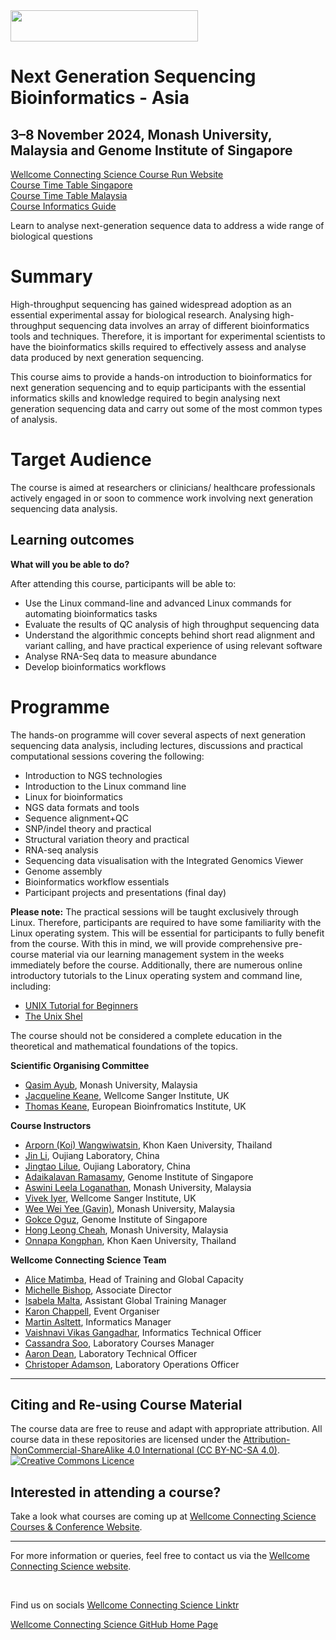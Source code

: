<img src="https://coursesandconferences.wellcomeconnectingscience.org/wp-content/themes/wcc_courses_and_conferences/dist/assets/svg/logo.svg" width="300" height="50"> 

# Next Generation Sequencing Bioinformatics - Asia

## 3–8 November 2024, Monash University, Malaysia and Genome Institute of Singapore

[Wellcome Connecting Science Course Run Website](https://coursesandconferences.wellcomeconnectingscience.org/event/next-generation-sequencing-bioinformatics-asia-20241103/) <br /> 
[Course Time Table Singapore](https://github.com/WCSCourses/NGS_Bioinformatics_2024/blob/main/SingaporeTimetable.pdf) <br /> 
[Course Time Table Malaysia](https://github.com/WCSCourses/NGS_Bioinformatics_2024/blob/main/MalaysiaTimeTable.pdf) <br /> 
[Course Informatics Guide](https://github.com/WCSCourses/NGS_Bioinformatics_2024/blob/main/Course_Informatics_Guide.md)

Learn to analyse next-generation sequence data to address a wide range of biological questions

# Summary

High-throughput sequencing has gained widespread adoption as an essential experimental assay for biological research. Analysing high-throughput sequencing data involves an array of different bioinformatics tools and techniques. Therefore, it is important for experimental scientists to have the bioinformatics skills required to effectively assess and analyse data produced by next generation sequencing.

This course aims to provide a hands-on introduction to bioinformatics for next generation sequencing and to equip participants with the essential informatics skills and knowledge required to begin analysing next generation sequencing data and carry out some of the most common types of analysis.

# Target Audience

The course is aimed at researchers or clinicians/ healthcare professionals actively engaged in or soon to commence work involving next generation sequencing data analysis.

## Learning outcomes

**What will you be able to do?**

After attending this course, participants will be able to:

- Use the Linux command-line and advanced Linux commands for automating bioinformatics tasks
- Evaluate the results of QC analysis of high throughput sequencing data
- Understand the algorithmic concepts behind short read alignment and variant calling, and have practical experience of using relevant software
- Analyse RNA-Seq data to measure abundance
- Develop bioinformatics workflows

# Programme

The hands-on programme will cover several aspects of next generation sequencing data analysis, including lectures, discussions and practical computational sessions covering the following:

- Introduction to NGS technologies 
- Introduction to the Linux command line
- Linux for bioinformatics
- NGS data formats and tools
- Sequence alignment+QC
- SNP/indel theory and practical
- Structural variation theory and practical
- RNA-seq analysis
- Sequencing data visualisation with the Integrated Genomics Viewer
- Genome assembly
- Bioinformatics workflow essentials
- Participant projects and presentations (final day)

**Please note:** The practical sessions will be taught exclusively through Linux. Therefore, participants are required to have some familiarity with the Linux operating system. This will be essential for participants to fully benefit from the course. With this in mind, we will provide comprehensive pre-course material via our learning management system in the weeks immediately before the course. Additionally, there are numerous online introductory tutorials to the Linux operating system and command line, including:
- [UNIX Tutorial for Beginners](http://www.ee.surrey.ac.uk/Teaching/Unix)
- [The Unix Shel](http://swcarpentry.github.io/shell-novice/)

The course should not be considered a complete education in the theoretical and mathematical foundations of the topics.

**Scientific Organising Committee**

- [Qasim Ayub](https://www.monash.edu.my/science/staff/academic/qasim-ayub), Monash University, Malaysia
- [Jacqueline Keane](https://www.sanger.ac.uk/people/directory/keane-jacqueline), Wellcome Sanger Institute, UK
- [Thomas Keane](https://www.ebi.ac.uk/about/people/thomas-keane), European Bioinfromatics Institute, UK

**Course Instructors**      

- [Arporn (Koi) Wangwiwatsin](https://www.researchgate.net/profile/Arporn-koi-Wangwiwatsin), Khon Kaen University, Thailand
- [Jin Li](), Oujiang Laboratory, China 
- [Jingtao Lilue](https://www.researchgate.net/profile/Jingtao-Lilue), Oujiang Laboratory, China 
- [Adaikalavan Ramasamy](https://www.a-star.edu.sg/sics/About-Us/Our-Investigators/Adaikalavan-Ramasamy), Genome Institute of Singapore
- [Aswini Leela Loganathan](https://www.monash.edu.my/science/staff/academic/aswini-leela), Monash University, Malaysia
- [Vivek Iyer](https://www.sanger.ac.uk/person/iyer-vivek/), Wellcome Sanger Institute, UK
- [Wee Wei Yee (Gavin)](https://www.monash.edu.my/science/staff/academic/wee-wei-yee-gavin), Monash University, Malaysia
- [Gokce Oguz](https://www.researchgate.net/profile/Gokce-Oguz), Genome Institute of Singapore
- [Hong Leong Cheah](https://research.monash.edu/en/persons/hong-leong-cheah), Monash University, Malaysia
- [Onnapa Kongphan](), Khon Kaen University, Thailand

**Wellcome Connecting Science Team**  

- [Alice Matimba](https://www.wellcomeconnectingscience.org/person/matimba-alice/#), Head of Training and Global Capacity
- [Michelle Bishop](https://www.wellcomeconnectingscience.org/person/bishop-michelle/#), Associate Director
- [Isabela Malta](https://www.linkedin.com/in/isabela-malta-754503162/), Assistant Global Training Manager
- [Karon Chappell](https://coursesandconferences.wellcomeconnectingscience.org/about-us/the-team/), Event Organiser
- [Martin Asltett](https://coursesandconferences.wellcomeconnectingscience.org/about-us/the-team/), Informatics Manager
- [Vaishnavi Vikas Gangadhar](https://www.wellcomeconnectingscience.org/person/gangadhar-vaishnavi/), Informatics Technical Officer
- [Cassandra Soo](https://uk.linkedin.com/in/cassandra-claire-soo-b3783277/ms?trk=people-guest_people_search-card), Laboratory Courses Manager
- [Aaron Dean](https://www.wellcomeconnectingscience.org/about-us/our-people/#{%22-%22:{%22text%22:%22aaron%22}}), Laboratory Technical Officer
- [Christoper Adamson](https://www.wellcomeconnectingscience.org/person/adamson-chris/), Laboratory Operations Officer

******

## Citing and Re-using Course Material

The course data are free to reuse and adapt with appropriate attribution. All course data in these repositories are licensed under the <a rel="license" href="https://creativecommons.org/licenses/by-nc-sa/4.0/">Attribution-NonCommercial-ShareAlike 4.0 International (CC BY-NC-SA 4.0)</a>. <a rel="license" href="http://creativecommons.org/licenses/by/4.0/"><img alt="Creative Commons Licence" style="border-width:0" src="https://i.creativecommons.org/l/by-nc-sa/4.0/88x31.png" /></a><br /> 

## Interested in attending a course?

Take a look what courses are coming up at [Wellcome Connecting Science Courses & Conference Website](https://coursesandconferences.wellcomeconnectingscience.org/our-events/).

---

For more information or queries, feel free to contact us via the [Wellcome Connecting Science website](https://coursesandconferences.wellcomeconnectingscience.org).

<br /> 

Find us on socials [Wellcome Connecting Science Linktr](https://linktr.ee/eventswcs)

[Wellcome Connecting Science GitHub Home Page](https://github.com/WCSCourses) 

